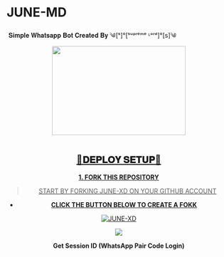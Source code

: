 # JUNE-MD

<img src="" height="" width="">
𝐒𝐢𝐦𝐩𝐥𝐞 𝐖𝐡𝐚𝐭𝐬𝐚𝐩𝐩 𝐁𝐨𝐭 𝐂𝐫𝐞𝐚𝐭𝐞𝐝 𝐁𝐲 ༄[ˢ]°[ˢᵘᵖʳᵉᵐᵉ ᴸᵒʳᵈ]°[s]༄
<div class="repo" align="center">

<a href ="#">
<img src = "#"  width="300" height="200">
</img>

<p align="center">
<a href="#"><img src="http://readme-typing-svg.herokuapp.com?color=ff00ab&center=true&vCenter=true&multiline=false&linesJUNE-XD+XD+WHATSAPP+BOT+XD" alt="">

## 💫𝐃𝐄𝐏𝐋𝐎𝐘 𝐒𝐄𝐓𝐔𝐏💫
**1. FORK THIS REPOSITORY**


> START BY FORKING JUNE-XD ON YOUR GITHUB ACCOUNT
- **CLICK THE BUTTON BELOW TO CREATE A FOKK**

<a href="your repo fork"><img title="JUNE-XD" src="https://img.shields.io/badge/FORK-JUNE-XD?color=darkgreen&style=for-the-badge&logo=stackshare"></a>

<a><img src='https://i.imgur.com/LyHic3i.gif'/>

**Get Session ID (WhatsApp Pair Code Login)**





